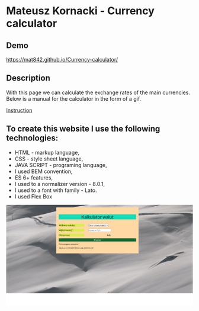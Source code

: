 # Mateusz Kornacki - Currency calculator

## Demo

https://mat842.github.io/Currency-calculator/

## Description

With this page we can calculate the exchange rates of the main currencies.
Below is a manual for the calculator in the form of a gif.

[Instruction](images/instruction.gif)

## To create this website I use the following technologies:

- HTML - markup language,
- CSS - style sheet language,
- JAVA SCRIPT - programing language,
- I used BEM convention,
- ES 6+ features,
- I used to a normalizer version - 8.0.1,
- I used to a font with family - Lato.
- I used Flex Box

![Screenshot](images/screenshot.png)